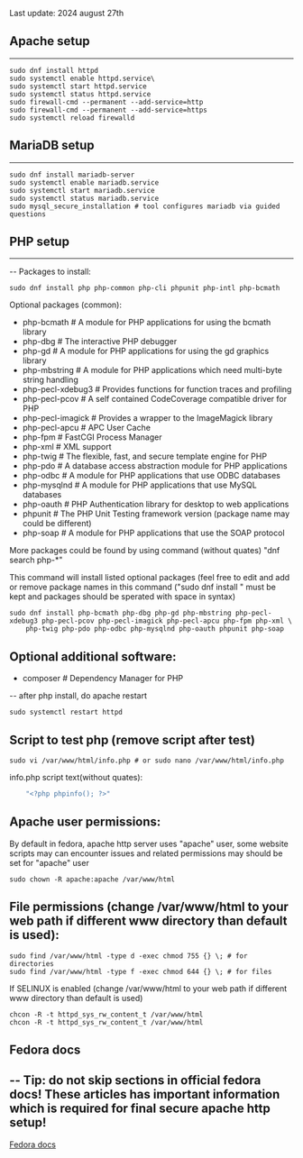 Last update: 2024 august 27th

## Apache setup
***
    
```
sudo dnf install httpd
sudo systemctl enable httpd.service\
sudo systemctl start httpd.service
sudo systemctl status httpd.service
sudo firewall-cmd --permanent --add-service=http
sudo firewall-cmd --permanent --add-service=https
sudo systemctl reload firewalld
```

## MariaDB setup
***

```
sudo dnf install mariadb-server
sudo systemctl enable mariadb.service
sudo systemctl start mariadb.service
sudo systemctl status mariadb.service
sudo mysql_secure_installation # tool configures mariadb via guided questions
```

## PHP setup
***

-- Packages to install:

```
sudo dnf install php php-common php-cli phpunit php-intl php-bcmath
```

Optional packages (common):
<ul>
    <li>php-bcmath       # A module for PHP applications for using the bcmath library</li>
    <li>php-dbg          # The interactive PHP debugger</li>
    <li>php-gd           # A module for PHP applications for using the gd graphics library</li>
    <li>php-mbstring     # A module for PHP applications which need multi-byte string handling</li>
    <li>php-pecl-xdebug3 # Provides functions for function traces and profiling</li>
    <li>php-pecl-pcov    # A self contained CodeCoverage compatible driver for PHP</li>
    <li>php-pecl-imagick # Provides a wrapper to the ImageMagick library</li>
    <li>php-pecl-apcu    # APC User Cache</li>
    <li>php-fpm          # FastCGI Process Manager</li>
    <li>php-xml          # XML support</li>
    <li>php-twig         # The flexible, fast, and secure template engine for PHP</li>
    <li>php-pdo          # A database access abstraction module for PHP applications</li>
    <li>php-odbc         # A module for PHP applications that use ODBC databases</li>
    <li>php-mysqlnd      # A module for PHP applications that use MySQL databases</li>
    <li>php-oauth        # PHP Authentication library for desktop to web applications</li>
    <li>phpunit          # The PHP Unit Testing framework version (package name may could be different)</li>
    <li>php-soap         # A module for PHP applications that use the SOAP protocol</li>
</ul>

More packages could be found by using command (without quates) "dnf search php-*"

This command will install listed optional packages (feel free to edit and add or remove package names in this command ("sudo dnf install " must be kept and packages should be sperated with space in syntax)

```
sudo dnf install php-bcmath php-dbg php-gd php-mbstring php-pecl-xdebug3 php-pecl-pcov php-pecl-imagick php-pecl-apcu php-fpm php-xml \
    php-twig php-pdo php-odbc php-mysqlnd php-oauth phpunit php-soap
```

## Optional additional software:
* composer         # Dependency Manager for PHP

-- after php install, do apache restart

```
sudo systemctl restart httpd
```

## Script to test php (remove script after test)

```
sudo vi /var/www/html/info.php # or sudo nano /var/www/html/info.php
```

info.php script text(without quates):
```php
    "<?php phpinfo(); ?>"
```

## Apache user permissions:
By default in fedora, apache http server uses "apache" user, some website scripts may can encounter issues and related permissions may should be set for "apache" user

```
sudo chown -R apache:apache /var/www/html
```

## File permissions (change /var/www/html to your web path if different www directory than default is used):

```
sudo find /var/www/html -type d -exec chmod 755 {} \; # for directories
sudo find /var/www/html -type f -exec chmod 644 {} \; # for files
```

If SELINUX is enabled (change /var/www/html to your web path if different www directory than default is used)

```
chcon -R -t httpd_sys_rw_content_t /var/www/html
chcon -R -t httpd_sys_rw_content_t /var/www/html
```

## Fedora docs
-- Tip: do not skip sections in official fedora docs! These articles has important information which is required for final secure apache http setup!
-----------------------------
<a href="https://docs.fedoraproject.org/en-US/quick-docs/getting-started-with-apache-http-server">Fedora docs</a>
